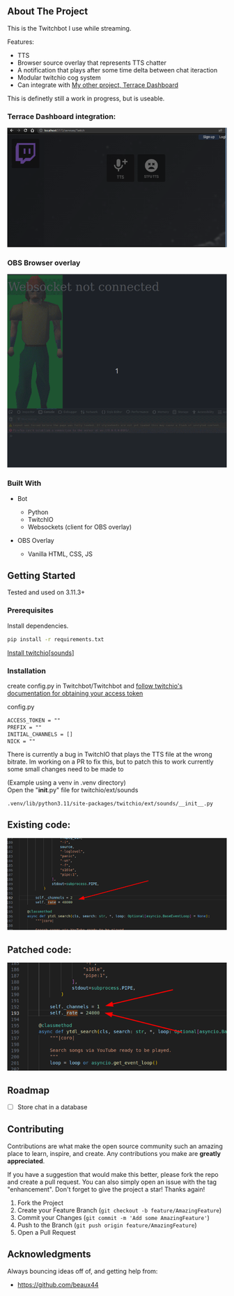 



<!-- ABOUT THE PROJECT -->
## About The Project


This is the Twitchbot I use while streaming.
 
Features:
* TTS
* Browser source overlay that represents TTS chatter
* A notification that plays after some time delta between chat iteraction
* Modular twitchio cog system
* Can integrate with [My other project, Terrace Dashboard](https://github.com/sockheadrps/Terrace-Dashboard)

This is definetly still a work in progress, but is useable.

### Terrace Dashboard integration:
![Alt text](dbreadme.png)

### OBS Browser overlay
![Alt text](ttsoverlay.gif)


### Built With
* Bot
  * Python 
  * TwitchIO
  * Websockets (client for OBS overlay)

* OBS Overlay
  * Vanilla HTML, CSS, JS


<!-- GETTING STARTED -->
## Getting Started

Tested and used on 3.11.3+

### Prerequisites

Install dependencies.
  ```sh
  pip install -r requirements.txt
  ```
 [Install twitchio[sounds]](https://twitchio.dev/en/latest/exts/sounds.html)

### Installation
create config.py in Twitchbot/Twitchbot and [follow twitchio's documentation for obtaining your access token](https://twitchio.dev/en/development/quickstart.html)

config.py
```
ACCESS_TOKEN = ""
PREFIX = ""
INITIAL_CHANNELS = []
NICK = ""

```

There is currently a bug in TwitchIO that plays the TTS file at the wrong bitrate. Im working on a PR to fix this, but to patch this to work currently some small changes need to be made to 

(Example using a venv in .venv directory)  
Open the "__init__.py" file for twitchio/ext/sounds
```
.venv/lib/python3.11/site-packages/twitchio/ext/sounds/__init__.py
```

## Existing code:
![Alt text](twitchiobroke.png)

## Patched code:
![Alt text](twitchifixed.png)






<!-- ROADMAP -->
## Roadmap

- [ ] Store chat in a database



<!-- CONTRIBUTING -->
## Contributing

Contributions are what make the open source community such an amazing place to learn, inspire, and create. Any contributions you make are **greatly appreciated**.

If you have a suggestion that would make this better, please fork the repo and create a pull request. You can also simply open an issue with the tag "enhancement".
Don't forget to give the project a star! Thanks again!

1. Fork the Project
2. Create your Feature Branch (`git checkout -b feature/AmazingFeature`)
3. Commit your Changes (`git commit -m 'Add some AmazingFeature'`)
4. Push to the Branch (`git push origin feature/AmazingFeature`)
5. Open a Pull Request


<!-- ACKNOWLEDGMENTS -->
## Acknowledgments

Always bouncing ideas off of, and getting help from:
* https://github.com/beaux44




